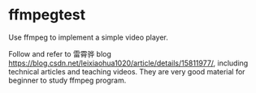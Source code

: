 # ffmpegtest
Use ffmpeg to implement a simple video player.  

Follow and refer to 雷霄骅 blog https://blog.csdn.net/leixiaohua1020/article/details/15811977/, including technical articles and teaching videos. They are very good material for beginner to study ffmpeg program. 

